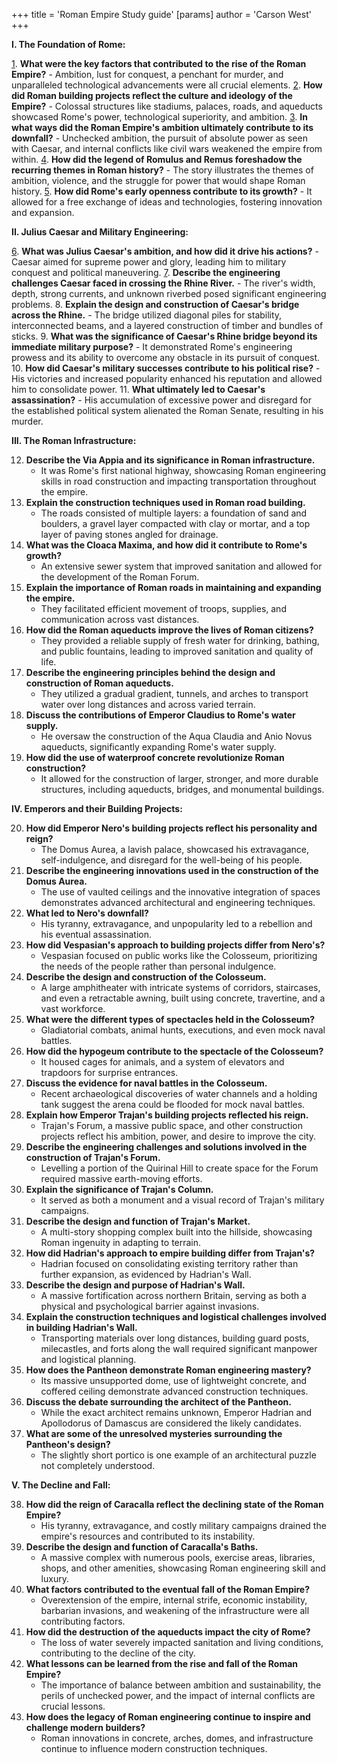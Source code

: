 +++
 title = 'Roman Empire Study guide'
[params]
	author = 'Carson West'
+++

**I. The Foundation of Rome:**

[1](./../1/).  **What were the key factors that contributed to the rise of the Roman Empire?** 
    - Ambition, lust for conquest, a penchant for murder, and unparalleled technological advancements were all crucial elements.
[2](./../2/).  **How did Roman building projects reflect the culture and ideology of the Empire?** 
    - Colossal structures like stadiums, palaces, roads, and aqueducts showcased Rome's power, technological superiority, and ambition.
[3](./../3/).  **In what ways did the Roman Empire's ambition ultimately contribute to its downfall?** 
    - Unchecked ambition, the pursuit of absolute power as seen with Caesar, and internal conflicts like civil wars weakened the empire from within.
[4](./../4/).  **How did the legend of Romulus and Remus foreshadow the recurring themes in Roman history?** 
    - The story illustrates the themes of ambition, violence, and the struggle for power that would shape Roman history.
[5](./../5/).  **How did Rome's early openness contribute to its growth?** 
    - It allowed for a free exchange of ideas and technologies, fostering innovation and expansion.

**II. Julius Caesar and Military Engineering:**

[6](./../6/).  **What was Julius Caesar's ambition, and how did it drive his actions?** 
    - Caesar aimed for supreme power and glory, leading him to military conquest and political maneuvering.
[7](./../7/).  **Describe the engineering challenges Caesar faced in crossing the Rhine River.** 
    - The river's width, depth, strong currents, and unknown riverbed posed significant engineering problems.
8.  **Explain the design and construction of Caesar's bridge across the Rhine.** 
    - The bridge utilized diagonal piles for stability, interconnected beams, and a layered construction of timber and bundles of sticks.
9.  **What was the significance of Caesar's Rhine bridge beyond its immediate military purpose?** 
    - It demonstrated Rome's engineering prowess and its ability to overcome any obstacle in its pursuit of conquest.
10. **How did Caesar's military successes contribute to his political rise?** 
    - His victories and increased popularity enhanced his reputation and allowed him to consolidate power.
11. **What ultimately led to Caesar's assassination?** 
    - His accumulation of excessive power and disregard for the established political system alienated the Roman Senate, resulting in his murder.

**III. The Roman Infrastructure:**

12. **Describe the Via Appia and its significance in Roman infrastructure.** 
    - It was Rome's first national highway, showcasing Roman engineering skills in road construction and impacting transportation throughout the empire.
13. **Explain the construction techniques used in Roman road building.** 
    - The roads consisted of multiple layers: a foundation of sand and boulders, a gravel layer compacted with clay or mortar, and a top layer of paving stones angled for drainage.
14. **What was the Cloaca Maxima, and how did it contribute to Rome's growth?** 
    - An extensive sewer system that improved sanitation and allowed for the development of the Roman Forum.
15. **Explain the importance of Roman roads in maintaining and expanding the empire.** 
    - They facilitated efficient movement of troops, supplies, and communication across vast distances.
16. **How did the Roman aqueducts improve the lives of Roman citizens?** 
    - They provided a reliable supply of fresh water for drinking, bathing, and public fountains, leading to improved sanitation and quality of life.
17. **Describe the engineering principles behind the design and construction of Roman aqueducts.** 
    - They utilized a gradual gradient, tunnels, and arches to transport water over long distances and across varied terrain.
18. **Discuss the contributions of Emperor Claudius to Rome's water supply.** 
    - He oversaw the construction of the Aqua Claudia and Anio Novus aqueducts, significantly expanding Rome's water supply.
19. **How did the use of waterproof concrete revolutionize Roman construction?** 
    - It allowed for the construction of larger, stronger, and more durable structures, including aqueducts, bridges, and monumental buildings.

**IV. Emperors and their Building Projects:**

20. **How did Emperor Nero's building projects reflect his personality and reign?** 
    - The Domus Aurea, a lavish palace, showcased his extravagance, self-indulgence, and disregard for the well-being of his people.
21. **Describe the engineering innovations used in the construction of the Domus Aurea.** 
    -  The use of vaulted ceilings and the innovative integration of spaces demonstrates advanced architectural and engineering techniques.
22. **What led to Nero's downfall?** 
    - His tyranny, extravagance, and unpopularity led to a rebellion and his eventual assassination.
23. **How did Vespasian's approach to building projects differ from Nero's?** 
    - Vespasian focused on public works like the Colosseum, prioritizing the needs of the people rather than personal indulgence.
24. **Describe the design and construction of the Colosseum.** 
    -  A large amphitheater with intricate systems of corridors, staircases, and even a retractable awning, built using concrete, travertine, and a vast workforce.
25. **What were the different types of spectacles held in the Colosseum?** 
    - Gladiatorial combats, animal hunts, executions, and even mock naval battles.
26. **How did the hypogeum contribute to the spectacle of the Colosseum?** 
    - It housed cages for animals, and a system of elevators and trapdoors for surprise entrances.
27. **Discuss the evidence for naval battles in the Colosseum.** 
    - Recent archaeological discoveries of water channels and a holding tank suggest the arena could be flooded for mock naval battles.
28. **Explain how Emperor Trajan's building projects reflected his reign.** 
    - Trajan's Forum, a massive public space, and other construction projects reflect his ambition, power, and desire to improve the city.
29. **Describe the engineering challenges and solutions involved in the construction of Trajan's Forum.** 
    -  Levelling a portion of the Quirinal Hill to create space for the Forum required massive earth-moving efforts.
30. **Explain the significance of Trajan's Column.** 
    - It served as both a monument and a visual record of Trajan's military campaigns.
31. **Describe the design and function of Trajan's Market.** 
    - A multi-story shopping complex built into the hillside, showcasing Roman ingenuity in adapting to terrain.
32. **How did Hadrian's approach to empire building differ from Trajan's?** 
    - Hadrian focused on consolidating existing territory rather than further expansion, as evidenced by Hadrian's Wall.
33. **Describe the design and purpose of Hadrian's Wall.** 
    - A massive fortification across northern Britain, serving as both a physical and psychological barrier against invasions.
34. **Explain the construction techniques and logistical challenges involved in building Hadrian's Wall.** 
    -  Transporting materials over long distances, building guard posts, milecastles, and forts along the wall required significant manpower and logistical planning.
35. **How does the Pantheon demonstrate Roman engineering mastery?** 
    -  Its massive unsupported dome, use of lightweight concrete, and coffered ceiling demonstrate advanced construction techniques.
36. **Discuss the debate surrounding the architect of the Pantheon.** 
    -  While the exact architect remains unknown, Emperor Hadrian and Apollodorus of Damascus are considered the likely candidates.
37. **What are some of the unresolved mysteries surrounding the Pantheon's design?** 
    - The slightly short portico is one example of an architectural puzzle not completely understood.

**V. The Decline and Fall:**

38. **How did the reign of Caracalla reflect the declining state of the Roman Empire?** 
    -  His tyranny, extravagance, and costly military campaigns drained the empire's resources and contributed to its instability.
39. **Describe the design and function of Caracalla's Baths.** 
    - A massive complex with numerous pools, exercise areas, libraries, shops, and other amenities, showcasing Roman engineering skill and luxury.
40. **What factors contributed to the eventual fall of the Roman Empire?** 
    - Overextension of the empire, internal strife, economic instability, barbarian invasions, and weakening of the infrastructure were all contributing factors.
41. **How did the destruction of the aqueducts impact the city of Rome?** 
    - The loss of water severely impacted sanitation and living conditions, contributing to the decline of the city.
42. **What lessons can be learned from the rise and fall of the Roman Empire?** 
    -  The importance of balance between ambition and sustainability, the perils of unchecked power, and the impact of internal conflicts are crucial lessons.
43. **How does the legacy of Roman engineering continue to inspire and challenge modern builders?** 
    - Roman innovations in concrete, arches, domes, and infrastructure continue to influence modern construction techniques.
